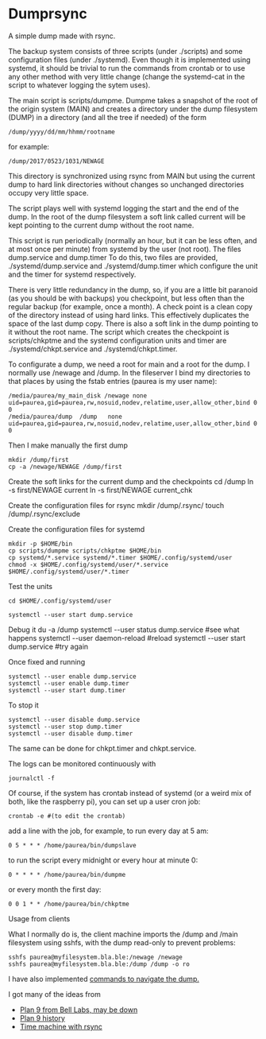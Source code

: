 # Dumprsync

A simple dump made with rsync.

The backup system consists of three scripts (under ./scripts) and some configuration files
(under ./systemd). Even though it is implemented using systemd, it should be trivial to run
the commands from crontab or to use any other method with very little change (change
the systemd-cat in the script to whatever logging the sytem uses).

The main script is scripts/dumpme. Dumpme takes a snapshot of the
root of the origin system (MAIN) and creates a directory under the dump filesystem
(DUMP) in a directory (and all the tree if needed) of the form

	/dump/yyyy/dd/mm/hhmm/rootname

for example:

	/dump/2017/0523/1031/NEWAGE

This directory is synchronized using rsync from MAIN but using the current dump to hard link
directories without changes so unchanged directories occupy very little space.

The script plays well with systemd logging the start and the end of the dump.
In the root of the dump filesystem a soft link called current will be kept pointing to the current dump
without the root name.

This script is run periodically (normally an hour, but it can be less often, and at most once per minute)
from systemd by the user (not root). The files dump.service and dump.timer
To do this, two files are provided, ./systemd/dump.service and ./systemd/dump.timer
which configure the unit and the timer for systemd respectively.

There is very little redundancy in the dump, so, if you are a little bit paranoid (as you should be
with backups) you checkpoint, but less often than the regular backup (for example, once a month).
A check point is a clean copy of the directory instead of using hard links. This effectively duplicates the space of the last
dump copy. There is also a soft link in the dump pointing to it without
the root name. The script which creates the checkpoint is scripts/chkptme and the systemd configuration
units and timer are ./systemd/chkpt.service and ./systemd/chkpt.timer.

To configurate a dump, we need a root for main and a root for the dump. I normally use /newage and
/dump. In the fileserver I bind my directories to that places by using the fstab entries (paurea is my user name):

	/media/paurea/my_main_disk /newage none uid=paurea,gid=paurea,rw,nosuid,nodev,relatime,user,allow_other,bind 0 0
	/media/paurea/dump	/dump	none	uid=paurea,gid=paurea,rw,nosuid,nodev,relatime,user,allow_other,bind 0 0

Then I make manually the first dump

	mkdir /dump/first
	cp -a /newage/NEWAGE /dump/first
	
Create the soft links for the current dump and the checkpoints
	cd /dump
	ln -s first/NEWAGE current
	ln -s first/NEWAGE current_chk

Create the configuration files for rsync
	mkdir /dump/.rsync/
	touch /dump/.rsync/exclude

Create the configuration files for systemd

	mkdir -p $HOME/bin
	cp scripts/dumpme scripts/chkptme $HOME/bin
	cp systemd/*.service systemd/*.timer $HOME/.config/systemd/user
	chmod -x $HOME/.config/systemd/user/*.service $HOME/.config/systemd/user/*.timer

Test the units

	cd $HOME/.config/systemd/user

	systemctl --user start dump.service

Debug it
	du -a /dump
	systemctl --user status dump.service	#see what happens
	systemctl --user daemon-reload		#reload
	systemctl --user start dump.service		#try again

Once fixed and running

	systemctl --user enable dump.service
	systemctl --user enable dump.timer
	systemctl --user start dump.timer

To stop it 

	systemctl --user disable dump.service
	systemctl --user stop dump.timer
	systemctl --user disable dump.timer

The same can be done for chkpt.timer and chkpt.service.

The logs can be monitored continuously with
	
	journalctl -f

Of course, if the system has crontab instead of systemd (or a weird mix of both, like the
raspberry pi), you can set up a user cron job:

	crontab -e #(to edit the crontab)

add a line with the job, for example, to run every day at 5 am:

	0 5 * * * /home/paurea/bin/dumpslave

to run the script every midnight or every hour at minute 0:

	0 * * * * /home/paurea/bin/dumpme

or every month the first day:

	0 0 1 * * /home/paurea/bin/chkptme


Usage from clients

What I normally do is, the client machine imports the /dump and /main filesystem using sshfs, with the dump
read-only to prevent problems:

	sshfs paurea@myfilesystem.bla.ble:/newage /newage
	sshfs paurea@myfilesystem.bla.ble:/dump /dump -o ro


I have also implemented [commands to navigate the dump.](https://github.com/paurea/dump)

I got many of the ideas from

* [Plan 9 from Bell Labs, may be down](http://plan9.bell-labs.com/plan9)
* [Plan 9 history](http://man.cat-v.org/plan_9/1/history)
* [Time machine with rsync](https://blog.interlinked.org/tutorials/rsync_time_machine.html)

